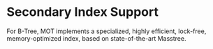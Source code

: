 # Secondary Index Support<a name="EN-US_TOPIC_0260488161"></a>

For B-Tree, MOT implements a specialized, highly efficient, lock-free, memory-optimized index, based on state-of-the-art Masstree.

